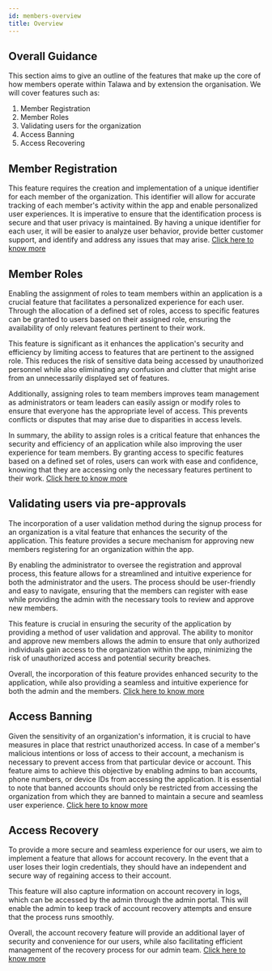 ```yaml
---
id: members-overview
title: Overview
---
```


## Overall Guidance

This section aims to give an outline of the features that make up the core of how members operate within Talawa and by extension the organisation. We will cover features such as:

1. Member Registration
2. Member Roles
3. Validating users for the organization
4. Access Banning 
5. Access Recovering

## Member Registration
This feature requires the creation and implementation of a unique identifier for each member of the organization. This identifier will allow for accurate tracking of each member's activity within the app and enable personalized user experiences. It is imperative to ensure that the identification process is secure and that user privacy is maintained. By having a unique identifier for each user, it will be easier to analyze user behavior, provide better customer support, and identify and address any issues that may arise. [Click here to know more](./members-registration)

## Member Roles
Enabling the assignment of roles to team members within an application is a crucial feature that facilitates a personalized experience for each user. Through the allocation of a defined set of roles, access to specific features can be granted to users based on their assigned role, ensuring the availability of only relevant features pertinent to their work.

This feature is significant as it enhances the application's security and efficiency by limiting access to features that are pertinent to the assigned role. This reduces the risk of sensitive data being accessed by unauthorized personnel while also eliminating any confusion and clutter that might arise from an unnecessarily displayed set of features.

Additionally, assigning roles to team members improves team management as administrators or team leaders can easily assign or modify roles to ensure that everyone has the appropriate level of access. This prevents conflicts or disputes that may arise due to disparities in access levels.

In summary, the ability to assign roles is a critical feature that enhances the security and efficiency of an application while also improving the user experience for team members. By granting access to specific features based on a defined set of roles, users can work with ease and confidence, knowing that they are accessing only the necessary features pertinent to their work. [Click here to know more](./members-roles)

## Validating users via pre-approvals
The incorporation of a user validation method during the signup process for an organization is a vital feature that enhances the security of the application. This feature provides a secure mechanism for approving new members registering for an organization within the app.

By enabling the administrator to oversee the registration and approval process, this feature allows for a streamlined and intuitive experience for both the administrator and the users. The process should be user-friendly and easy to navigate, ensuring that the members can register with ease while providing the admin with the necessary tools to review and approve new members.

This feature is crucial in ensuring the security of the application by providing a method of user validation and approval. The ability to monitor and approve new members allows the admin to ensure that only authorized individuals gain access to the organization within the app, minimizing the risk of unauthorized access and potential security breaches.

Overall, the incorporation of this feature provides enhanced security to the application, while also providing a seamless and intuitive experience for both the admin and the members. [Click here to know more](./members-preapprovals)

## Access Banning 
Given the sensitivity of an organization's information, it is crucial to have measures in place that restrict unauthorized access. In case of a member's malicious intentions or loss of access to their account, a mechanism is necessary to prevent access from that particular device or account. This feature aims to achieve this objective by enabling admins to ban accounts, phone numbers, or device IDs from accessing the application. It is essential to note that banned accounts should only be restricted from accessing the organization from which they are banned to maintain a secure and seamless user experience. [Click here to know more](./members-banning)

## Access Recovery
To provide a more secure and seamless experience for our users, we aim to implement a feature that allows for account recovery. In the event that a user loses their login credentials, they should have an independent and secure way of regaining access to their account.

This feature will also capture information on account recovery in logs, which can be accessed by the admin through the admin portal. This will enable the admin to keep track of account recovery attempts and ensure that the process runs smoothly.

Overall, the account recovery feature will provide an additional layer of security and convenience for our users, while also facilitating efficient management of the recovery process for our admin team.  [Click here to know more](./members-recovery)






